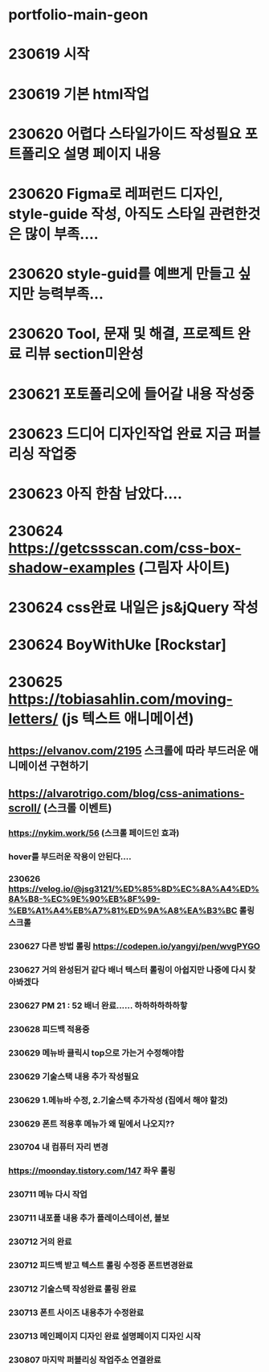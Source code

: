 # portfolio-main-geon

# 230619 시작
# 230619 기본 html작업
# 230620 어렵다 스타일가이드 작성필요 포트폴리오 설명 페이지 내용
# 230620 Figma로 레퍼런드 디자인, style-guide 작성, 아직도 스타일 관련한것은 많이 부족....
# 230620 style-guid를 예쁘게 만들고 싶지만 능력부족...
# 230620 Tool,  문재 및 해결, 프로젝트 완료 리뷰 section미완성 
# 230621 포토폴리오에 들어갈 내용 작성중
# 230623 드디어 디자인작업 완료 지금 퍼블리싱 작업중
# 230623 아직 한참 남았다....
# 230624 https://getcssscan.com/css-box-shadow-examples (그림자 사이트)
# 230624 css완료 내일은 js&jQuery 작성
# 230624 BoyWithUke [Rockstar]
# 230625 https://tobiasahlin.com/moving-letters/ (js 텍스트 애니메이션)
## https://elvanov.com/2195  스크롤에 따라 부드러운 애니메이션 구현하기
## https://alvarotrigo.com/blog/css-animations-scroll/ (스크롤 이벤트)
### https://nykim.work/56 (스크롤 페이드인 효과)
### hover를 부드러운 작용이 안된다....
### 230626 https://velog.io/@jsg3121/%ED%85%8D%EC%8A%A4%ED%8A%B8-%EC%9E%90%EB%8F%99-%EB%A1%A4%EB%A7%81%ED%9A%A8%EA%B3%BC 롤링스크롤
### 230627 다른 방법 롤링 https://codepen.io/yangyj/pen/wvgPYGO
### 230627 거의 완성된거 같다 배너 텍스터 롤링이 아쉽지만 나중에 다시 찾아봐겠다
### 230627 PM 21 : 52 배너 완료...... 하하하하하하핳
### 230628 피드백 적용중 
### 230629 메뉴바 클릭시 top으로 가는거 수정해야함
### 230629 기술스택 내용 추가 작성필요
### 230629 1.메뉴바 수정, 2.기술스택 추가작성 (집에서 해야 할것)
### 230629 폰트 적용후 메뉴가 왜 밑에서 나오지??
### 230704 내 컴퓨터 자리 변경

### https://moonday.tistory.com/147 좌우 롤링

### 230711 메뉴 다시 작업
### 230711 내포폴 내용 추가 플레이스테이션, 볼보
### 230712 거의 완료
### 230712 피드백 받고 텍스트 롤링 수정중 폰트변경완료
### 230712 기술스택 작성완료 롤링 완료
### 230713 폰트 사이즈 내용추가 수정완료
### 230713 메인페이지 디자인 완료 설명페이지 디자인 시작
### 230807 마지막 퍼블리싱 작업주소 연결완료


